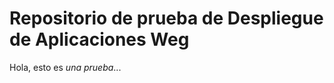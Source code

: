Repositorio de prueba de Despliegue de Aplicaciones Weg
=======================================================
Hola, esto es *una prueba*...
